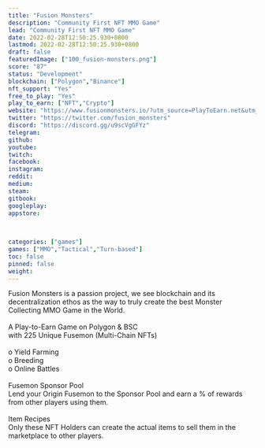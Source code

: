 ```yaml
---
title: "Fusion Monsters"
description: "Community First NFT MMO Game"
lead: "Community First NFT MMO Game"
date: 2022-02-28T12:50:25.930+0800
lastmod: 2022-02-28T12:50:25.930+0800
draft: false
featuredImage: ["100_fusion-monsters.png"]
score: "87"
status: "Development"
blockchain: ["Polygon","Binance"]
nft_support: "Yes"
free_to_play: "Yes"
play_to_earn: ["NFT","Crypto"]
website: "https://www.fusionmonsters.io/?utm_source=PlayToEarn.net&utm_medium=organic&utm_campaign=gamepage"
twitter: "https://twitter.com/fusion_monsters"
discord: "https://discord.gg/u9scVgGFYz"
telegram: 
github: 
youtube: 
twitch: 
facebook: 
instagram: 
reddit: 
medium: 
steam: 
gitbook: 
googleplay: 
appstore: 

  
    
categories: ["games"]
games: ["MMO","Tactical","Turn-based"]
toc: false
pinned: false
weight: 
---
```

Fusion Monsters is a passion project, we see blockchain and its decentralization ethos as the way to truly create the best Monster Collecting MMO Game in the World.<br> <br> A Play-to-Earn Game on Polygon &amp; BSC<br> with 225 Unique Fusemon (Multi-Chain NFTs)<br> <br> o Yield Farming<br> o Breeding<br> o Online Battles<br> <br> Fusemon Sponsor Pool<br> Lend your Origin Fusemon to the Sponsor Pool and earn a % of rewards from other players using them.<br> <br> Item Recipes<br> Only these NFT Holders can create the actual items to sell them in the marketplace to other players.
